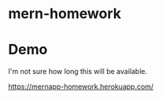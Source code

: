 # mern-homework

# Demo
I'm not sure how long this will be available.

https://mernapp-homework.herokuapp.com/
